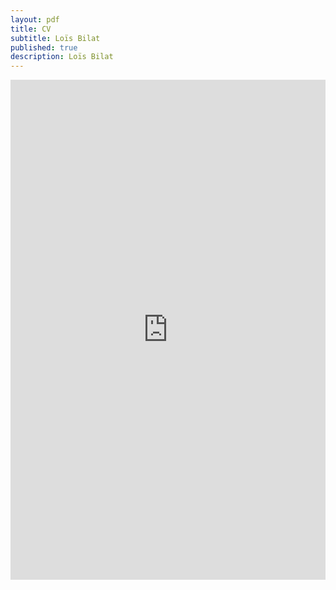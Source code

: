 ```yaml
---
layout: pdf
title: CV
subtitle: Loïs Bilat
published: true
description: Loïs Bilat
---
```



<embed src="https://drive.google.com/viewerng/
viewer?embedded=true&amp;url=http://bilat.xyz/pdf/cv.pdf" width="100%" height="800" />
